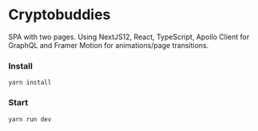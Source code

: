 # Cryptobuddies
SPA with two pages. Using NextJS12, React, TypeScript, Apollo Client for GraphQL and Framer Motion for animations/page transitions.

### Install
`yarn install`

### Start
`yarn run dev`